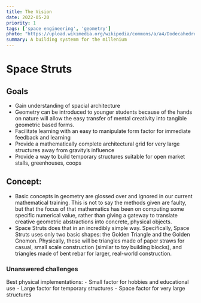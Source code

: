 ```yaml
---
title: The Vision
date: 2022-05-20
priority: 1
tags: ['space engineering', 'geometry']
photo: "https://upload.wikimedia.org/wikipedia/commons/a/a4/Dodecahedron_vertices.png"
summary: A building systemm for the millenium
---
```


# Space Struts

## Goals
  - Gain understanding of spacial architecture
  - Geometry can be introduced to younger students because of the hands on nature will allow the easy transfer of mental creativity into tangible geometric based forms.
  - Facilitate learning with an easy to manipulate form factor for immediate feedback and learning
  - Provide a mathematically complete architectural grid for very large structures away from gravity’s influence
  - Provide a way to build temporary structures suitable for open market stalls, greenhouses, coops

## Concept:
  -  Basic concepts in geometry are glossed over and ignored in our current mathematical training.  This is not to say the methods given are faulty, but that the focus of that mathematics has been on computing some specific numerical value, rather than giving a gateway to translate creative geometric abstractions into concrete, physical objects.
  -  Space Struts does that in an incredibly simple way.  Specifically, Space Struts uses only two basic shapes: the Golden Triangle and the Golden Gnomon. Physically, these will be triangles made of paper straws for casual, small scale construction (similar to toy building blocks), and triangles made of bent rebar for larger, real-world construction.

### Unanswered challenges
  Best physical implementations:
    ⁃ Small factor for hobbies and educational use
    ⁃ Large factor for temporary structures
    ⁃ Space factor for very large structures
